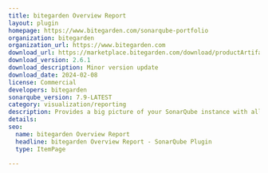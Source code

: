 ```yaml
---
title: bitegarden Overview Report
layout: plugin
homepage: https://www.bitegarden.com/sonarqube-portfolio
organization: bitegarden
organization_url: https://www.bitegarden.com
download_url: https://marketplace.bitegarden.com/download/productArtifact?productName=bitegarden-sonarqube-overview-report&productVersion=2.6.1&productFileExt=jar&customerEmail=sonarplugins@gmail.com&customerName=sonarqube&customerSurnames=marketplace&customerCompany=bitegarden
download_version: 2.6.1
download_description: Minor version update
download_date: 2024-02-08
license: Commercial
developers: bitegarden
sonarqube_version: 7.9-LATEST
category: visualization/reporting
description: Provides a big picture of your SonarQube instance with all the aggregated measures in a single view
details: 
seo:
  name: bitegarden Overview Report
  headline: bitegarden Overview Report - SonarQube Plugin
  type: ItemPage

---
```

